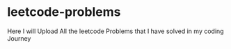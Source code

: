 # leetcode-problems
Here I will Upload All the leetcode Problems that I have solved in my coding Journey
